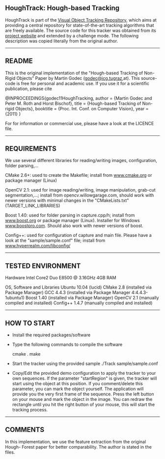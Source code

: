 HoughTrack: Hough-based Tracking
-------------------------------------------------------------------------------

HoughTrack is part of the [Visual Object Tracking Repository](https://github.com/gnebehay/VOTR),
which aims at providing a central repository for state-of-the-art tracking algorithms that are freely available.
The source code for this tracker was obtained from its [project website](http://lrs.icg.tugraz.at/research/houghtrack/)
and extended by a challenge mode.
The following description was copied literally from the original author.

-------------------------------------------------------------------------------
  README
-------------------------------------------------------------------------------

This is the original implementation of the "Hough-based Tracking of Non-Rigid
Objects" Paper by Martin Godec (godec@icg.tugraz,at). This source-code is free
for personal and academic use. If you use it for a scientific publication,
please cite

  @INPROCEEDINGS{godec11HoughTracking,
    author = {Martin Godec and Peter M. Roth and Horst Bischof},
    title = {Hough-based Tracking of Non-rigid Objects},
    booktitle = {Proc. Int. Conf. on Computer Vision},
    year = {2011}
  }

For for information or commercial use, please have a look at the LICENCE file.

-------------------------------------------------------------------------------
  REQUIREMENTS
-------------------------------------------------------------------------------

We use several different libraries for reading/writing images, configuration,
folder parsing,...

CMake 2.6+: used to create the Makefile; install from www.cmake.org or package
  manager (Linux)

OpenCV 2.1: used for image reading/writing, image manipulation, grab-cut
  segmentation,...; install from opencv.willowgarage.com, should work with newer
  versions with minimal changes in the "CMakeLists.txt" (TARGET_LINK_LIBRARIES)

Boost 1.40: used for folder parsing in capture.cpp/h; install from www.boost.org
  or package manager (Linux). Installer for Windows www.boostpro.com. Should
  also work with newer versions of boost.

Config++: used for configuration of capture and main file. Please have a look at
  the "sample/sample.conf" file; install from www.hyperrealm.com/libconfig/

-------------------------------------------------------------------------------
  TESTED ENVIRONMENT
-------------------------------------------------------------------------------

Hardware
  Intel Core2 Duo E8500 @ 3.16GHz
  4GB RAM

OS, Software and Libraries
  Ubuntu 10.04 (lucid)
  CMake 2.8 (installed via Package Manager)
  GCC 4.4.3 (installed via Package Manager 4:4.4.3-1ubuntu1)
  Boost 1.40 (installed via Package Manager)
  OpenCV 2.1 (manually compiled and installed)
  Config++ 1.4.7 (manually compiled and installed)

-------------------------------------------------------------------------------
  HOW TO START
-------------------------------------------------------------------------------

- Install the required packages/software

- Type the following commands to compile the software

  cmake .
  make

- Start the tracker using the provided sample
  ./Track sample/sample.conf

- Copy/Edit the provided demo configuration to apply the tracker to your own
  sequences. If the parameter "startRegion" is given, the tracker will start
  using the object at this position. If you comment/delete this parameter, you
  can mark the object yourself. The application will provide you the very first
  frame of the sequence. Press the left button on your mouse and mark the object
  in the image. You can redraw the rectangle until you hit the right button of
  your mouse, this will start the tracking process.

-------------------------------------------------------------------------------
  COMMENTS
-------------------------------------------------------------------------------

In this implementation, we use the feature extraction from the original Hough-
Forest paper for better comparability. The author is stated in the files.

